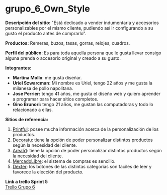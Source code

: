 # grupo_6_Own_Style

<b>Descripción del sitio:</b> "Está dedicado a vender indumentaria y accesorios personalizables por el mismo cliente, pudiendo así ir configurando a su gusto el producto antes de comprarlo".

<b>Productos:</b> Remeras, buzos, tasas, gorras, relojes, cuadros.

<b>Perfil del público</b>: Es para toda aquella persona que le gusta llevar consigo alguna prenda o accesorio original y creado a su gusto.

<b>Integrantes:</b>

<ul>
<li><b>Martina Mollo</b>: me gusta diseñar.</li>
<li><b>Uriel Szwarcman:</b> Mi nombre es Uriel, tengo 22 años y me gusta la milanesa de pollo napolitana.</li>
<li><b>Jose Perrier:</b> tengo 41 años, me gusta el diseño web y quiero aprender a programar para hacer sitios completos.</li>
<li><b>Gino Brunori:</b> tengo 21 años, me gustan las computadoras y todo lo relacionado a ellas.</li>
</ul>

<b>Sitios de referencia: </b><br>

<ol>
<li><a href="https://www.printful.com/es/productos-personalizados"  target="_blank">Printful</a>: posee mucha información acerca de la personalización de los productos.</li> 
<li><a href="http://decoratu.com.co/"  target="_blank">Decoratu</a>: tiene la opción de poder personalizar distintos productos según la necesidad del cliente.</li>
<li><a href="https://www.area51print.com/articulos-personalizables-para-el-hogar/" target="_blank">Area51</a>: tiene la opción de poder personalizar distintos productos según la necesidad del cliente.</li>
<li><a href="https://www.mercadolibre.com.ar/" target="_blank">MercadoLibre</a>: el sistema de compras es sencillo.</li>
<li><a href="https://www.dexter.com.ar/" target="_blank">Dexter</a>: los botones de las distintas categorias son faciles de leer y favorece la elección del producto.</li>
</ol>

<b>Link a trello Sprint 5</b><br>
<a href="https://trello.com/b/yEFPJLZg">Trello Grupo 6<a>
<br>
